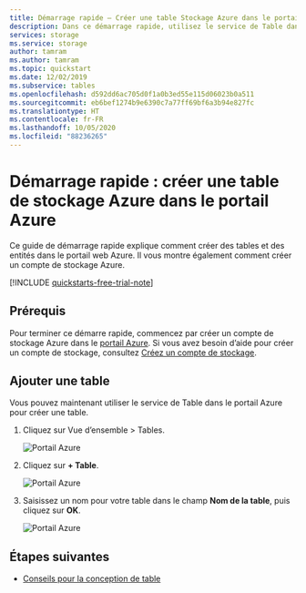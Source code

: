 ```yaml
---
title: Démarrage rapide – Créer une table Stockage Azure dans le portail Azure
description: Dans ce démarrage rapide, utilisez le service de Table dans le portail Azure pour créer une table de Stockage Azure. Découvrez également comment vous créer un compte de stockage Azure.
services: storage
ms.service: storage
author: tamram
ms.author: tamram
ms.topic: quickstart
ms.date: 12/02/2019
ms.subservice: tables
ms.openlocfilehash: d592dd6ac705d0f1a0b3ed55e115d06023b0a511
ms.sourcegitcommit: eb6bef1274b9e6390c7a77ff69bf6a3b94e827fc
ms.translationtype: HT
ms.contentlocale: fr-FR
ms.lasthandoff: 10/05/2020
ms.locfileid: "88236265"
---
```

# <a name="quickstart-create-an-azure-storage-table-in-the-azure-portal"></a>Démarrage rapide : créer une table de stockage Azure dans le portail Azure 

Ce guide de démarrage rapide explique comment créer des tables et des entités dans le portail web Azure. Il vous montre également comment créer un compte de stockage Azure.

[!INCLUDE [quickstarts-free-trial-note](../../../includes/quickstarts-free-trial-note.md)]

## <a name="prerequisites"></a>Prérequis

Pour terminer ce démarre rapide, commencez par créer un compte de stockage Azure dans le [portail Azure](https://portal.azure.com/#create/Microsoft.StorageAccount-ARM). Si vous avez besoin d’aide pour créer un compte de stockage, consultez [Créez un compte de stockage](../common/storage-account-create.md).

## <a name="add-a-table"></a>Ajouter une table

Vous pouvez maintenant utiliser le service de Table dans le portail Azure pour créer une table.

1. Cliquez sur Vue d’ensemble > Tables.

   ![Portail Azure](media/table-storage-quickstart-portal/table-storage-quickstart-01.png)

2. Cliquez sur **+ Table**.

   ![Portail Azure](media/table-storage-quickstart-portal/table-storage-quickstart-02.png)

3. Saisissez un nom pour votre table dans le champ **Nom de la table**, puis cliquez sur **OK**. 

   ![Portail Azure](media/table-storage-quickstart-portal/table-storage-quickstart-03.png)

## <a name="next-steps"></a>Étapes suivantes

- [Conseils pour la conception de table](table-storage-design-guidelines.md)
